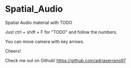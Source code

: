 # Spatial_Audio
Spatial Audio material with TODO

Just ctrl + shift + F for "TODO" and follow the numbers.

You can move camera with key arrows.

Cheers!

Check me out on Github! https://github.com/adriaserrano97
